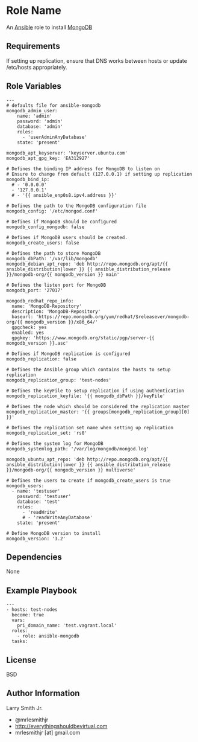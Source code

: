 Role Name
=========

An [Ansible] role to install [MongoDB]

Requirements
------------

If setting up replication, ensure that DNS works between hosts or
update /etc/hosts appropriately.

Role Variables
--------------

```
---
# defaults file for ansible-mongodb
mongodb_admin_user:
    name: 'admin'
    password: 'admin'
    database: 'admin'
    roles:
      - 'userAdminAnyDatabase'
    state: 'present'

mongodb_apt_keyserver: 'keyserver.ubuntu.com'
mongodb_apt_gpg_key: 'EA312927'

# Defines the binding IP address for MongoDB to listen on
# Ensure to change from default (127.0.0.1) if setting up replication
mongodb_bind_ip:
  # - '0.0.0.0'
  - '127.0.0.1'
  # - '{{ ansible_enp0s8.ipv4.address }}'

# Defines the path to the MongoDB configuration file
mongodb_config: '/etc/mongod.conf'

# Defines if MongoDB should be configured
mongodb_config_mongodb: false

# Defines if MongoDB users should be created.
mongodb_create_users: false

# Defines the path to store MongoDB
mongodb_dbPath: '/var/lib/mongodb'
mongodb_debian_apt_repo: 'deb http://repo.mongodb.org/apt/{{ ansible_distribution|lower }} {{ ansible_distribution_release }}/mongodb-org/{{ mongodb_version }} main'

# Defines the listen port for MongoDB
mongodb_port: '27017'

mongodb_redhat_repo_info:
  name: 'MongoDB-Repository'
  description: 'MongoDB-Repository'
  baseurl: 'https://repo.mongodb.org/yum/redhat/$releasever/mongodb-org/{{ mongodb_version }}/x86_64/'
  gpgcheck: yes
  enabled: yes
  gpgkey: 'https://www.mongodb.org/static/pgp/server-{{ mongodb_version }}.asc'

# Defines if MongoDB replication is configured
mongodb_replication: false

# Defines the Ansible group which contains the hosts to setup replication
mongodb_replication_group: 'test-nodes'

# Defines the keyFile to setup replication if using authentication
mongodb_replication_keyfile: '{{ mongodb_dbPath }}/keyFile'

# Defines the node which should be considered the replication master
mongodb_replication_master: '{{ groups[mongodb_replication_group][0] }}'

# Defines the replication set name when setting up replication
mongodb_replication_set: 'rs0'

# Defines the system log for MongoDB
mongodb_systemlog_path: '/var/log/mongodb/mongod.log'

mongodb_ubuntu_apt_repo: 'deb http://repo.mongodb.org/apt/{{ ansible_distribution|lower }} {{ ansible_distribution_release }}/mongodb-org/{{ mongodb_version }} multiverse'

# Defines the users to create if mongodb_create_users is true
mongodb_users:
  - name: 'testuser'
    password: 'testuser'
    database: 'test'
    roles:
      - 'readWrite'
      # - 'readWriteAnyDatabase'
    state: 'present'

# Define MongoDB version to install
mongodb_version: '3.2'
```

Dependencies
------------

None

Example Playbook
----------------
```
---
- hosts: test-nodes
  become: true
  vars:
    pri_domain_name: 'test.vagrant.local'
  roles:
    - role: ansible-mongodb
  tasks:
```

License
-------

BSD

Author Information
------------------

Larry Smith Jr.
- @mrlesmithjr
- http://everythingshouldbevirtual.com
- mrlesmithjr [at] gmail.com

[Ansible]: <https://www.ansible.com>
[MongoDB]: <https://www.mongodb.org/>
